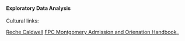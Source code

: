 #### Exploratory Data Analysis

Cultural links:

[Reche Caldwell](http://espn.go.com/nfl/story/_/id/15472532/how-reche-caldwell-googled-way-patriots-prison)
[FPC Montgomery Admission and Orienation Handbook](https://www.bop.gov/locations/institutions/mon/MON_aohandbook.pdf)_